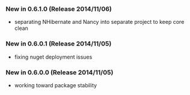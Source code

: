 ### New in 0.6.1.0 (Release 2014/11/06)
* separating NHibernate and Nancy into separate project to keep core clean

### New in 0.6.0.1 (Release 2014/11/05)
* fixing nuget deployment issues

### New in 0.6.0.0 (Release 2014/11/05)
* working toward package stability

